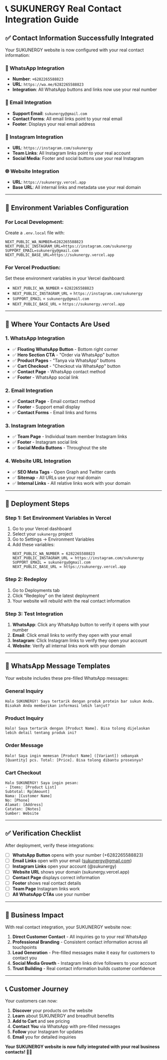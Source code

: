 # 📞 SUKUNERGY Real Contact Integration Guide

## ✅ **Contact Information Successfully Integrated**

Your SUKUNERGY website is now configured with your real contact information:

### **📱 WhatsApp Integration**
- **Number**: `+6282265588823`
- **URL**: `https://wa.me/6282265588823`
- **Integration**: All WhatsApp buttons and links now use your real number

### **📧 Email Integration**
- **Support Email**: `sukunergy@gmail.com`
- **Contact Forms**: All email links point to your real email
- **Footer**: Displays your real email address

### **📸 Instagram Integration**
- **URL**: `https://instagram.com/sukunergy`
- **Team Links**: All Instagram links point to your real account
- **Social Media**: Footer and social buttons use your real Instagram

### **🌐 Website Integration**
- **URL**: `https://sukunergy.vercel.app`
- **Base URL**: All internal links and metadata use your real domain

---

## 🔧 **Environment Variables Configuration**

### **For Local Development:**
Create a `.env.local` file with:
```env
NEXT_PUBLIC_WA_NUMBER=6282265588823
NEXT_PUBLIC_INSTAGRAM_URL=https://instagram.com/sukunergy
SUPPORT_EMAIL=sukunergy@gmail.com
NEXT_PUBLIC_BASE_URL=https://sukunergy.vercel.app
```

### **For Vercel Production:**
Set these environment variables in your Vercel dashboard:
- `NEXT_PUBLIC_WA_NUMBER` = `6282265588823`
- `NEXT_PUBLIC_INSTAGRAM_URL` = `https://instagram.com/sukunergy`
- `SUPPORT_EMAIL` = `sukunergy@gmail.com`
- `NEXT_PUBLIC_BASE_URL` = `https://sukunergy.vercel.app`

---

## 📍 **Where Your Contacts Are Used**

### **1. WhatsApp Integration**
- ✅ **Floating WhatsApp Button** - Bottom right corner
- ✅ **Hero Section CTA** - "Order via WhatsApp" button
- ✅ **Product Pages** - "Tanya via WhatsApp" buttons
- ✅ **Cart Checkout** - "Checkout via WhatsApp" button
- ✅ **Contact Page** - WhatsApp contact method
- ✅ **Footer** - WhatsApp social link

### **2. Email Integration**
- ✅ **Contact Page** - Email contact method
- ✅ **Footer** - Support email display
- ✅ **Contact Forms** - Email links and forms

### **3. Instagram Integration**
- ✅ **Team Page** - Individual team member Instagram links
- ✅ **Footer** - Instagram social link
- ✅ **Social Media Buttons** - Throughout the site

### **4. Website URL Integration**
- ✅ **SEO Meta Tags** - Open Graph and Twitter cards
- ✅ **Sitemap** - All URLs use your real domain
- ✅ **Internal Links** - All relative links work with your domain

---

## 🚀 **Deployment Steps**

### **Step 1: Set Environment Variables in Vercel**
1. Go to your Vercel dashboard
2. Select your `sukunergy` project
3. Go to Settings → Environment Variables
4. Add these variables:
   ```
   NEXT_PUBLIC_WA_NUMBER = 6282265588823
   NEXT_PUBLIC_INSTAGRAM_URL = https://instagram.com/sukunergy
   SUPPORT_EMAIL = sukunergy@gmail.com
   NEXT_PUBLIC_BASE_URL = https://sukunergy.vercel.app
   ```

### **Step 2: Redeploy**
1. Go to Deployments tab
2. Click "Redeploy" on the latest deployment
3. Your website will rebuild with the real contact information

### **Step 3: Test Integration**
1. **WhatsApp**: Click any WhatsApp button to verify it opens with your number
2. **Email**: Click email links to verify they open with your email
3. **Instagram**: Click Instagram links to verify they open your account
4. **Website**: Verify all internal links work with your domain

---

## 📱 **WhatsApp Message Templates**

Your website includes these pre-filled WhatsApp messages:

### **General Inquiry**
```
Halo SUKUNERGY! Saya tertarik dengan produk protein bar sukun Anda. Bisakah Anda memberikan informasi lebih lanjut?
```

### **Product Inquiry**
```
Halo! Saya tertarik dengan [Product Name]. Bisa tolong dijelaskan lebih detail tentang produk ini?
```

### **Order Message**
```
Halo! Saya ingin memesan [Product Name] ([Variant]) sebanyak [Quantity] pcs. Total: [Price]. Bisa tolong dibantu prosesnya?
```

### **Cart Checkout**
```
Halo SUKUNERGY! Saya ingin pesan:
- Items: [Product List]
Subtotal: Rp[Amount]
Nama: [Customer Name]
No: [Phone]
Alamat: [Address]
Catatan: [Notes]
Sumber: Website
```

---

## ✅ **Verification Checklist**

After deployment, verify these integrations:

- [ ] **WhatsApp Button** opens with your number (+6282265588823)
- [ ] **Email Links** open with your email (sukunergy@gmail.com)
- [ ] **Instagram Links** open your account (@sukunergy)
- [ ] **Website URL** shows your domain (sukunergy.vercel.app)
- [ ] **Contact Page** displays correct information
- [ ] **Footer** shows real contact details
- [ ] **Team Page** Instagram links work
- [ ] **All WhatsApp CTAs** use your number

---

## 🎯 **Business Impact**

With real contact integration, your SUKUNERGY website now:

1. **Direct Customer Contact** - All inquiries go to your real WhatsApp
2. **Professional Branding** - Consistent contact information across all touchpoints
3. **Lead Generation** - Pre-filled messages make it easy for customers to contact you
4. **Social Media Growth** - Instagram links drive followers to your account
5. **Trust Building** - Real contact information builds customer confidence

---

## 📞 **Customer Journey**

Your customers can now:

1. **Discover** your products on the website
2. **Learn** about SUKUNERGY and breadfruit benefits
3. **Add to Cart** and see pricing
4. **Contact You** via WhatsApp with pre-filled messages
5. **Follow** your Instagram for updates
6. **Email** you for detailed inquiries

**Your SUKUNERGY website is now fully integrated with your real business contacts! 🌱📱**
